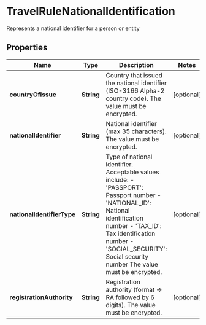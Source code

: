 

# TravelRuleNationalIdentification

Represents a national identifier for a person or entity

## Properties

| Name | Type | Description | Notes |
|------------ | ------------- | ------------- | -------------|
|**countryOfIssue** | **String** | Country that issued the national identifier (ISO-3166 Alpha-2 country code). The value must be encrypted. |  [optional] |
|**nationalIdentifier** | **String** | National identifier (max 35 characters). The value must be encrypted. |  [optional] |
|**nationalIdentifierType** | **String** | Type of national identifier. Acceptable values include: - &#39;PASSPORT&#39;: Passport number - &#39;NATIONAL_ID&#39;: National identification number - &#39;TAX_ID&#39;: Tax identification number - &#39;SOCIAL_SECURITY&#39;: Social security number The value must be encrypted. |  [optional] |
|**registrationAuthority** | **String** | Registration authority (format -&gt; RA followed by 6 digits). The value must be encrypted. |  [optional] |



